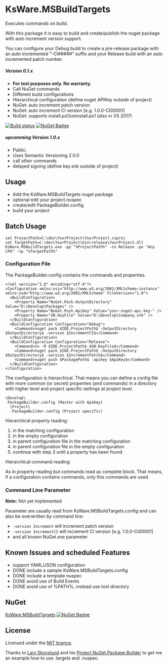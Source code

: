 ﻿# KsWare.MSBuildTargets

Executes commands on build. 

With this package it is easy to build and create/publish the nuget package with auto increment version support.

You can configure your Debug build to create a pre-release package with an auto incremented "-CI#####" suffix 
and your Release build with an auto incremented patch number.

##### Version 0.1.x
 - **For test purposes only. No warranty.**
 - Call NuGet commands
 - Different build configurations
 - Hierarchical configuration (define nuget APIKey outside of project)
 - NuGet: auto increment patch version
 - NuGet: auto increment CI version [e.g. 1.0.0-CI00001]
 - NuGet: supports install.ps1/uninstall.ps1 (also in VS 2017)

[![Build status](https://ci.appveyor.com/api/projects/status/rn94sivofrvc3uvf/branch/master?svg=true)](https://ci.appveyor.com/project/SchreinerK/ksware-msbuildtargets/branch/master)
[![NuGet Badge](https://buildstats.info/nuget/KsWare.MSBuildTargets)](https://www.nuget.org/packages/KsWare.MSBuildTargets/)

##### *upcomming* Version 1.0.x
 - Public. 
 - Uses Semantic Versioning 2.0.0
 - call other commands
 - delayed signing (define key.snk outside of project)

## Usage

- Add the KsWare.MSBuildTargets nuget package
- optional edit your project.nuspec
- create/edit PackageBuilder.config
- build your project

## Batch Usage

    set ProjectPath=C:\dev\YourProject\YourProject.csproj
    set TargetPath=C:\dev\YourProject\bin\release\YourProject.dll
    KsWare.MSBuildTargets.exe -pp "%ProjectPath%" -cn Release -pn "Any CPU" -tp "%TargetPath%"

### Configuration File

The PackageBuilder.config contains the commands and properties.

    <?xml version="1.0" encoding="utf-8"?>
    <Configuration xmlns:xsi="http://www.w3.org/2001/XMLSchema-instance" xmlns:xsd="http://www.w3.org/2001/XMLSchema" FileVersion="1.0">
      <BuildConfiguration>
        <Property Name="NuGet.Pack.OutputDirectory" Value="D:\Develop\Packages" />
        <Property Name="NuGet.Push.ApiKey" Value="your-nuget-api-key-" />
        <Property Name="SN.KeyFile" Value="D:\Develop\Company.snk" />
      </BuildConfiguration>
      <BuildConfiguration Configuration="Debug">
        <Command>nuget pack $IDE.ProjectPath$ -OutputDirectory $OutputDirectory$ -version $IncrementCI$</Command>
      </BuildConfiguration>
      <BuildConfiguration Configuration="Release">
        <Command>sn -R $IDE.ProjectPath$ $SN.KeyFile$</Command>
        <Command>nuget pack $IDE.ProjectPath$ -OutputDirectory $OutputDirectory$ -version $IncrementPatch$</Command>
        <Command>nuget push $PackagePath$ -apikey $ApiKey$</Command>
      </BuildConfiguration>
    </Configuration>

The configuration is hierarchical. That means you can define a config file with more common (or secret) properties (and commands) in a directory with higher level and project specific settings at project level.

    \Develop\  
     PackageBuilder.config (Master with ApiKey)
      \Project\  
       PackageBuilder.config (Project specific)

Hierarchical property reading:  
1. in the matching configuration
2. in the empty configuration
3. in parent configuration file in the matching configuration
4. in parent configuration file in the empty configuration
5. continue with step 3 until a property has been found

Hierarchical command reading: 

As in property reading but commands read as complete block. That means, if a configuration contains commands, only this commands are used.

### Command Line Parameter

**Note:** Not yet implemented

Parameter are usually read from KsWare.MSBuildTargets.config and can also be overwritten by command line:


 - `-version Increment` will increment patch version
 - `-version IncrementCI` will increment CI version [e.g. 1.0.0-CI00001]
 - and all known NuGet.exe parameter

## Known Issues and scheduled Features

 - support YAML/JSON configuration
 - DONE include a sample KsWare.MSBuildTargets.config
 - DONE include a template nuspec
 - DONE avoid use of Build Events
 - DONE avoid use of %PATH%, instead use tool directory

## NuGet

[KsWare.MSBuildTargets](https://www.nuget.org/packages/KsWare.MSBuildTargets/) 
[![NuGet Badge](https://buildstats.info/nuget/KsWare.MSBuildTargets)](https://www.nuget.org/packages/KsWare.MSBuildTargets/)


## License

Licensed under the [MIT licence](https://raw.githubusercontent.com/KsWare/KsWare.MSBuildTargets/licence).

Thanks to [Lars Skovslund](https://github.com/LarsSkovslund) and his [Project NuGet.Package.Builder](https://github.com/LarsSkovslund/NuGet.Package.Builder) to get me an example how to use .targets and .nuspec. 